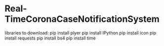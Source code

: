 # Real-TimeCoronaCaseNotificationSystem

libraries to download:
pip install plyer
pip install IPython
pip install icon
pip install requests
pip install bs4
pip install time
